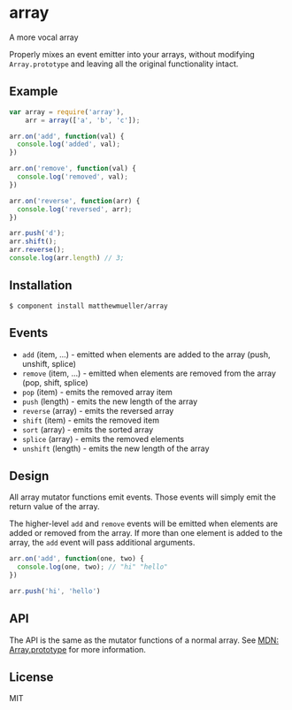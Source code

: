 
# array

A more vocal array

Properly mixes an event emitter into your arrays, without modifying `Array.prototype` and leaving all the original functionality intact.

## Example

```js
var array = require('array'),
    arr = array(['a', 'b', 'c']);

arr.on('add', function(val) {
  console.log('added', val);
})

arr.on('remove', function(val) {
  console.log('removed', val);
})

arr.on('reverse', function(arr) {
  console.log('reversed', arr);
})

arr.push('d');
arr.shift();
arr.reverse();
console.log(arr.length) // 3;
```

## Installation

    $ component install matthewmueller/array

## Events

* `add` (item, ...) - emitted when elements are added to the array (push, unshift, splice)
* `remove` (item, ...) - emitted when elements are removed from the array (pop, shift, splice)
* `pop` (item) - emits the removed array item
* `push` (length) - emits the new length of the array
* `reverse` (array) - emits the reversed array
* `shift` (item) - emits the removed item
* `sort` (array) - emits the sorted array
* `splice` (array) - emits the removed elements
* `unshift` (length) - emits the new length of the array

## Design

All array mutator functions emit events. Those events will simply emit the return value of the array.

The higher-level `add` and `remove` events will be emitted when elements are added or removed from the array. If more than one element is added to the array, the `add` event will pass additional arguments.

```js
arr.on('add', function(one, two) {
  console.log(one, two); // "hi" "hello"
})

arr.push('hi', 'hello')
```

## API

The API is the same as the mutator functions of a normal array. See [MDN: Array.prototype](https://developer.mozilla.org/en-US/docs/JavaScript/Reference/Global_Objects/Array/prototype#Mutator_methods) for more information.

## License

  MIT

